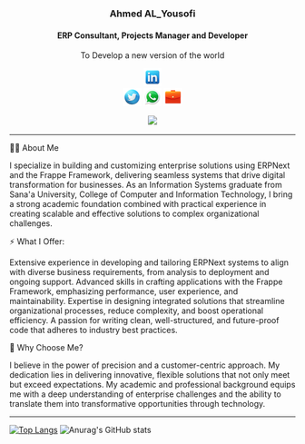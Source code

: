 <div align="center">
<!--<a href=""><img src="/Mohamed Abdulsalam/public/images/my profile.jpg" height="400"> </a> -->
    <h3>Ahmed AL_Yousofi</h3>
    <h4>ERP Consultant, Projects Manager and Developer</h4>
    <p align="center">
        <p>To Develop a new version of the world</p>
    </p>
      
[![linkedin](https://github.com/proAhmedUcv/proAhmedUcv/blob/master/proAhmedUcv/public/images/linkedin-32.png)](https://www.linkedin.com/in/ahmed-mohammed-al-yousofi-754a2923b/)		
[![twitter](https://github.com/proAhmedUcv/proAhmedUcv/blob/master/proAhmedUcv/public/images/twitter-32.png)](https://x.com/ahmd_alywsfy?t=loKo-gyyhIEtzrXN3EcfgA&s=09)
 [![whatsapp](https://github.com/proAhmedUcv/proAhmedUcv/blob/master/proAhmedUcv/public/images/whatsapp-32.png)](https://wa.me/c/967776108988)
[![service](https://github.com/proAhmedUcv/proAhmedUcv/blob/master/proAhmedUcv/public/images/briefcase-32.png)](https://discuss.erpnext.com/u/AhmedUCV/summary)

<!-- [https://discuss.erpnext.com](https://discuss.erpnext.com/u/mohamedabdulsalam/summary) -->
![](https://komarev.com/ghpvc/?username=proAhmedUcv)
</div>
<!--End Header and Icons  -->
  <hr>
  
 

👨‍💻 About Me

  
I specialize in building and customizing enterprise solutions using ERPNext and the Frappe Framework, delivering seamless systems that drive digital transformation for businesses. As an Information Systems graduate from Sana'a University, College of Computer and Information Technology, I bring a strong academic foundation combined with practical experience in creating scalable and effective solutions to complex organizational challenges.

⚡ What I Offer:

Extensive experience in developing and tailoring ERPNext systems to align with diverse business requirements, from analysis to deployment and ongoing support.
Advanced skills in crafting applications with the Frappe Framework, emphasizing performance, user experience, and maintainability.
Expertise in designing integrated solutions that streamline organizational processes, reduce complexity, and boost operational efficiency.
A passion for writing clean, well-structured, and future-proof code that adheres to industry best practices.

  
 
🌟 Why Choose Me?


I believe in the power of precision and a customer-centric approach. My dedication lies in delivering innovative, flexible solutions that not only meet but exceed expectations. My academic and professional background equips me with a deep understanding of enterprise challenges and the ability to translate them into transformative opportunities through technology.



  
 <hr>

 

[![Top Langs](https://github-readme-stats.vercel.app/api/top-langs/?username=proAhmedUcv&layout=pie)](https://github.com/proAhmedUcv/github-readme-stats)
![Anurag's GitHub stats](https://github-readme-stats.vercel.app/api?username=proAhmedUcv&show_icons=true&bg_color=00000000)
















 
